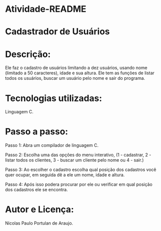 # Atividade-README

# Cadastrador de Usuários

# Descrição:

Ele faz o cadastro de usuários limitando a dez usuários, usando nome (limitado a 50 caracteres), idade e sua altura. Ele tem as funções de listar todos os usuários, buscar um usuário pelo nome e sair do programa.

# Tecnologias utilizadas: 
Linguagem C.

# Passo a passo: 

Passo 1: Abra um compilador de linguagem C.

Passo 2: Escolha uma das opções do menu interativo, (1 - cadastrar, 2 - listar todos os clientes, 3 - buscar um cliente pelo nome ou 4 - sair.)

Passo 3: Ao escolher o cadastro escolha qual posição dos cadastros você quer ocupar, em seguida dê a ele um nome, idade e altura.

Passo 4: Após isso podera procurar por ele ou verificar em qual posição dos cadastros ele se encontra.

# Autor e Licença:

Nicolas Paulo Portulan de Araujo.
